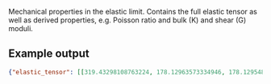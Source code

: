 Mechanical properties in the elastic limit. Contains the full elastic tensor as well as derived properties, e.g. Poisson ratio and bulk (K) and shear (G) moduli.

## Example output

```json
{"elastic_tensor": [[319.43298108763224, 178.12963573334946, 178.129548438403, 0.0, 0.0, 0.0], [178.12963573334946, 319.43208297658407, 178.129473057102, 0.0, 0.0, 0.0], [178.129548438403, 178.129473057102, 319.43176996326986, 0.0, 0.0, 0.0], [0.0, 0.0, 0.0, 108.18424078333338, 0.0, 0.0], [0.0, 0.0, 0.0, 0.0, 108.18423757000005, 0.0], [0.0, 0.0, 0.0, 0.0, 0.0, 108.18429138000002]], "G_Voigt_Reuss_Hill": 91.1977479844793, "G_Reuss": 89.22439690238315, "K_Voigt_Reuss_Hill": 225.23046094240684, "K_Reuss": 225.23046094201425, "nsites": 4, "K_Voigt": 225.23046094279943, "K_VRH": 225.23046094240684, "G_VRH": 91.1977479844793, "homogeneous_poisson": 0.32162138374300725, "universal_anisotropy": 0.2211672088169152, "calculations": {"kpoint_density": 7000, "energy_cutoff": 700.0, "pseudopotentials": ["Al", "Pt"]}, "poisson_ratio": 0.32162138374300725, "G_Voigt": 93.17109906657547, "elastic_anisotropy": 0.2211672088169152}
```

